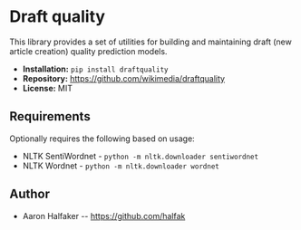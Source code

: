 # Draft quality

This library provides a set of utilities for building and maintaining
draft (new article creation) quality prediction models.

* **Installation:** ``pip install draftquality``
* **Repository:** https://github.com/wikimedia/draftquality
* **License:** MIT

## Requirements

Optionally requires the following based on usage:

* NLTK SentiWordnet - ``python -m nltk.downloader sentiwordnet``
* NLTK Wordnet - ``python -m nltk.downloader wordnet``

## Author
* Aaron Halfaker -- https://github.com/halfak
